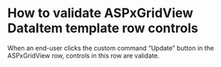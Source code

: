 # How to validate ASPxGridView DataItem template row controls


<p>When an end-user clicks the custom command “Update” button in the ASPxGridView row, controls in this row are validate.</p>

<br/>



